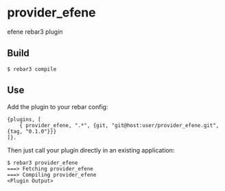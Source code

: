 provider_efene
=====

efene rebar3 plugin

Build
-----

    $ rebar3 compile

Use
---

Add the plugin to your rebar config:

    {plugins, [
        { provider_efene, ".*", {git, "git@host:user/provider_efene.git", {tag, "0.1.0"}}}
    ]}.

Then just call your plugin directly in an existing application:


    $ rebar3 provider_efene
    ===> Fetching provider_efene
    ===> Compiling provider_efene
    <Plugin Output>
